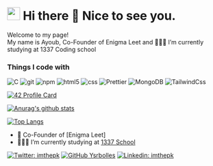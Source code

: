 <h1><img src="https://emojis.slackmojis.com/emojis/images/1531849430/4246/blob-sunglasses.gif?1531849430" width="30"/> Hi there 👋 Nice to see you.</h1>
<p>Welcome to my page! </br> My name is Ayoub, Co-Founder of Enigma Leet and 👨🏽‍💻 I’m currently studying at  1337 Coding school

<h3>Things I code with</h3>
<p>
  <img alt="C" src="https://img.shields.io/badge/C-brightgreen?style=flat-square&logo=C&logoColor=white" />
  <img alt="git" src="https://img.shields.io/badge/-Git-F05032?style=flat-square&logo=git&logoColor=white" />
  <img alt="npm" src="https://img.shields.io/badge/-NPM-CB3837?style=flat-square&logo=npm&logoColor=white" />
  <img alt="html5" src="https://img.shields.io/badge/-HTML5-E34F26?style=flat-square&logo=html5&logoColor=white" />
  <img alt="css" src="https://img.shields.io/badge/css-yellow?style=flat-square&logo=Css&logoColor=white" />
  <img alt="Prettier" src="https://img.shields.io/badge/-Prettier-F7B93E?style=flat-square&logo=prettier&logoColor=white" />
  <img alt="MongoDB" src="https://img.shields.io/badge/-MongoDB-13aa52?style=flat-square&logo=mongodb&logoColor=white" />
  <img alt="TailwindCss" src="https://img.shields.io/badge/TailwindcSS-red?style=flat-square&logo=TailwindCss&logoColor=white" />
</p>

[![42 Profile Card](https://1337-readme.vercel.app/api/profile?cursus=42&dark=true&login=ayagoumi)](https://github.com/Ayagoumi)

[![Anurag's github stats](https://github-readme-stats.vercel.app/api?username=Ayagoumi&theme=merko)](https://github.com/Ayagoumi)

[![Top Langs](https://github-readme-stats.vercel.app/api/top-langs/?username=Ayagoumi&layout=demo&theme=merko)](https://github.com/Ayagoumi)

<!--
<a href="https://github.com/anuraghazra/github-readme-stats">
  <img align="center" src="https://github-readme-stats.vercel.app/api/pin/?username=anuraghazra&repo=github-readme-stats" />
</a>
<a href="https://github.com/anuraghazra/convoychat">
  <img align="center" src="https://github-readme-stats.vercel.app/api/pin/?username=anuraghazra&repo=convoychat" />
</a>
-->

- 🔭 Co-Founder of [Enigma Leet]
- 👨🏽‍💻 I’m currently studying at  [1337 School](https://1337.ma)

[![Twitter: imthepk](https://img.shields.io/twitter/follow/AyoubAgoumi?style=social)](https://github.com/Ayagoumi)
[![GitHub Ysrbolles](https://img.shields.io/github/followers/Ayagoumi?style=social)](https://github.com/Ayagoumi)
[![Linkedin: imthepk](https://img.shields.io/badge/-Ayagoumi-blue?style=flat-square&logo=Linkedin&logoColor=white&link=https://www.linkedin.com/in/agoumi-ayoub-07998418a/)](https://www.linkedin.com/in/agoumi-ayoub-07998418a/)


